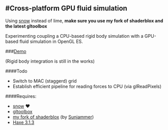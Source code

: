 #Cross-platform GPU fluid simulation
----
Using [snow](http://snowkit.org/) instead of lime, **make sure you use my fork of shaderblox and the latest gltoolbox**

Experimenting coupling a CPU-based rigid body simulation with a GPU-based fluid simulation in OpenGL ES. 

###[Demo](http://haxiomic.github.io/GPU-Fluid-Experiments/html5/)

(Rigid body integration is still in the works)

####Todo
- Switch to MAC (staggerd) grid
- Establish efficient pipeline for reading forces to CPU (via glReadPixels)

####Requires:
- [snow](https://github.com/underscorediscovery/snow) ♥
- [gltoolbox](http://github.com/haxiomic/gltoolbox)
- [my fork of shaderblox](http://github.com/haxiomic/shaderblox) (by [Sunjammer](https://github.com/Sunjammer))
- [Haxe 3.1.3](http://haxe.org/)
